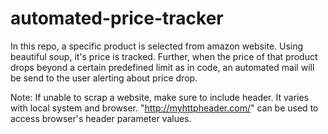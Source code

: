 # automated-price-tracker

In this repo, a specific product is selected from amazon website.
Using beautiful soup, it's price is tracked.
Further, when the price of that product drops beyond a certain predefined limit as in code, an automated mail will be send to the user alerting about price drop.

Note: If unable to scrap a website, make sure to include header.
It varies with local system and browser.
"http://myhttpheader.com/" can be used to access browser's header parameter values.
